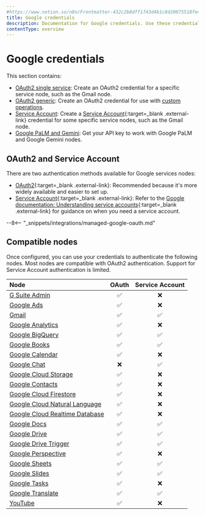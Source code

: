 ```yaml
---
#https://www.notion.so/n8n/Frontmatter-432c2b8dff1f43d4b1c8d20075510fe4
title: Google credentials
description: Documentation for Google credentials. Use these credentials to authenticate Google in n8n, a workflow automation platform.
contentType: overview
---
```


# Google credentials

This section contains:

* [OAuth2 single service](/integrations/builtin/credentials/google/oauth-single-service/): Create an OAuth2 credential for a specific service node, such as the Gmail node.
* [OAuth2 generic](/integrations/builtin/credentials/google/oauth-generic/): Create an OAuth2 credential for use with [custom operations](/integrations/custom-operations/).
* [Service Account](/integrations/builtin/credentials/google/service-account/): Create a [Service Account](https://cloud.google.com/iam/docs/service-account-overview){:target=_blank .external-link} credential for some specific service nodes, such as the Gmail node.
* [Google PaLM and Gemini](/integrations/builtin/credentials/google/googleai/): Get your API key to work with Google PaLM and Google Gemini nodes.


## OAuth2 and Service Account

There are two authentication methods available for Google services nodes:

* [OAuth2](https://developers.google.com/identity/protocols/oauth2){:target=_blank .external-link}: Recommended because it's more widely available and easier to set up.
* [Service Account](https://cloud.google.com/iam/docs/understanding-service-accounts){:target=_blank .external-link}: Refer to the [Google documentation: Understanding service accounts](https://cloud.google.com/iam/docs/understanding-service-accounts){:target=_blank .external-link} for guidance on when you need a service account.

--8<-- "_snippets/integrations/managed-google-oauth.md"

## Compatible nodes

Once configured, you can use your credentials to authenticate the following nodes. Most nodes are compatible with OAuth2 authentication. Support for Service Account authentication is limited.


| Node | OAuth | Service Account |
| :--- | :---: | :-------------: |
| [G Suite Admin](/integrations/builtin/app-nodes/n8n-nodes-base.gsuiteadmin/) | :white_check_mark: | :x: |
| [Google Ads](/integrations/builtin/app-nodes/n8n-nodes-base.googleads/) | :white_check_mark: | :x: |
| [Gmail](/integrations/builtin/app-nodes/n8n-nodes-base.gmail/) | :white_check_mark: | :white_check_mark: |
| [Google Analytics](/integrations/builtin/app-nodes/n8n-nodes-base.googleanalytics/) | :white_check_mark: | :x: |
| [Google BigQuery](/integrations/builtin/app-nodes/n8n-nodes-base.googlebigquery/) | :white_check_mark: | :white_check_mark: |
| [Google Books](/integrations/builtin/app-nodes/n8n-nodes-base.googlebooks/) | :white_check_mark: | :white_check_mark: |
| [Google Calendar](/integrations/builtin/app-nodes/n8n-nodes-base.googlecalendar/) | :white_check_mark: | :x: |
| [Google Chat](/integrations/builtin/app-nodes/n8n-nodes-base.googlechat/) | :x: | :white_check_mark: |
| [Google Cloud Storage](/integrations/builtin/app-nodes/n8n-nodes-base.googlecloudstorage/) | :white_check_mark: | :x: |
| [Google Contacts](/integrations/builtin/app-nodes/n8n-nodes-base.googlecontacts/) | :white_check_mark: | :x: |
| [Google Cloud Firestore](/integrations/builtin/app-nodes/n8n-nodes-base.googlecloudfirestore/) | :white_check_mark: | :x: |
| [Google Cloud Natural Language](/integrations/builtin/app-nodes/n8n-nodes-base.googlecloudnaturallanguage/) | :white_check_mark: | :x: |
| [Google Cloud Realtime Database](/integrations/builtin/app-nodes/n8n-nodes-base.googlecloudrealtimedatabase/) | :white_check_mark: | :x: |
| [Google Docs](/integrations/builtin/app-nodes/n8n-nodes-base.googledocs/) | :white_check_mark: | :white_check_mark: |
| [Google Drive](/integrations/builtin/app-nodes/n8n-nodes-base.googledrive/) | :white_check_mark: | :white_check_mark: |
| [Google Drive Trigger](/integrations/builtin/trigger-nodes/n8n-nodes-base.googledrivetrigger/) | :white_check_mark: | :white_check_mark: |
| [Google Perspective](/integrations/builtin/app-nodes/n8n-nodes-base.googleperspective/) | :white_check_mark: | :x: |
| [Google Sheets](/integrations/builtin/app-nodes/n8n-nodes-base.googlesheets/) | :white_check_mark: | :white_check_mark: |
| [Google Slides](/integrations/builtin/app-nodes/n8n-nodes-base.googleslides/) | :white_check_mark: | :white_check_mark: |
| [Google Tasks](/integrations/builtin/app-nodes/n8n-nodes-base.googletasks/) | :white_check_mark: | :x: |
| [Google Translate](/integrations/builtin/app-nodes/n8n-nodes-base.googletranslate/) | :white_check_mark: | :white_check_mark: |
| [YouTube](/integrations/builtin/app-nodes/n8n-nodes-base.youtube/) | :white_check_mark: | :x: |

